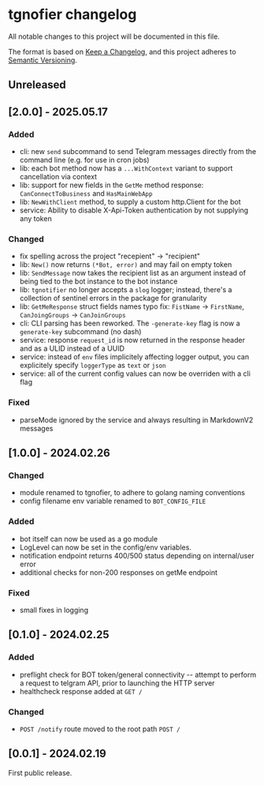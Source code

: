 # tgnofier changelog

All notable changes to this project will be documented in this file.

The format is based on [Keep a Changelog](https://keepachangelog.com/en/1.1.0/),
and this project adheres to [Semantic Versioning](https://semver.org/spec/v2.0.0.html).

## Unreleased

## [2.0.0] - 2025.05.17
### Added 
- cli: new `send` subcommand to send Telegram messages directly from the command
    line (e.g. for use in cron jobs)
- lib: each bot method now has a `...WithContext` variant to support
    cancellation via context
- lib: support for new fields in the `GetMe` method response:
    `CanConnectToBusiness` and `HasMainWebApp`
- lib: `NewWithClient` method, to supply a custom http.Client for the bot
- service: Ability to disable X-Api-Token authentication by not supplying any token
### Changed
- fix spelling across the project "recepient" -> "recipient"
- lib: `New()` now returns `(*Bot, error)` and may fail on empty token
- lib: `SendMessage` now takes the recipient list as an argument
    instead of being tied to the bot instance to the bot instance
- lib: `tgnotifier` no longer accepts a `slog` logger; instead,
    there's a collection of sentinel errors in the package for granularity
- lib: `GetMeResponse` struct fields names typo fix: 
    `FistName` -> `FirstName`, `CanJoingGroups` -> `CanJoinGroups`
- cli: CLI parsing has been reworked. The `-generate-key` flag is now
    a `generate-key` subcommand (no dash)
- service: response `request_id` is now returned in the response header 
    and as a ULID instead of a UUID
- service: instead of `env` files implicitely affecting logger output, you 
    can explicitely specify `loggerType` as `text` or `json`
- service: all of the current config values can now be overriden with a cli flag
### Fixed
- parseMode ignored by the service and always resulting in MarkdownV2 messages

## [1.0.0] - 2024.02.26
### Changed
- module renamed to tgnofier, to adhere to golang naming conventions
- config filename env variable renamed to `BOT_CONFIG_FILE`
### Added
- bot itself can now be used as a go module
- LogLevel can now be set in the config/env variables.
- notification endpoint returns 400/500 status depending on internal/user error
- additional checks for non-200 responses on getMe endpoint
### Fixed
- small fixes in logging

## [0.1.0] - 2024.02.25
### Added
- preflight check for BOT token/general connectivity -- attempt to perform
  a request to telgram API, prior to launching the HTTP server
- healthcheck response added at `GET /`
### Changed
- `POST /notify` route moved to the root path `POST /`

## [0.0.1] - 2024.02.19
First public release.